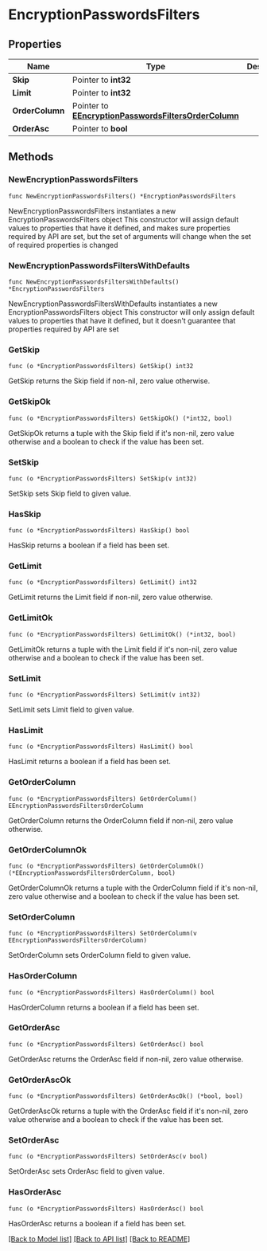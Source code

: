 # EncryptionPasswordsFilters

## Properties

Name | Type | Description | Notes
------------ | ------------- | ------------- | -------------
**Skip** | Pointer to **int32** |  | [optional] 
**Limit** | Pointer to **int32** |  | [optional] 
**OrderColumn** | Pointer to [**EEncryptionPasswordsFiltersOrderColumn**](EEncryptionPasswordsFiltersOrderColumn.md) |  | [optional] 
**OrderAsc** | Pointer to **bool** |  | [optional] 

## Methods

### NewEncryptionPasswordsFilters

`func NewEncryptionPasswordsFilters() *EncryptionPasswordsFilters`

NewEncryptionPasswordsFilters instantiates a new EncryptionPasswordsFilters object
This constructor will assign default values to properties that have it defined,
and makes sure properties required by API are set, but the set of arguments
will change when the set of required properties is changed

### NewEncryptionPasswordsFiltersWithDefaults

`func NewEncryptionPasswordsFiltersWithDefaults() *EncryptionPasswordsFilters`

NewEncryptionPasswordsFiltersWithDefaults instantiates a new EncryptionPasswordsFilters object
This constructor will only assign default values to properties that have it defined,
but it doesn't guarantee that properties required by API are set

### GetSkip

`func (o *EncryptionPasswordsFilters) GetSkip() int32`

GetSkip returns the Skip field if non-nil, zero value otherwise.

### GetSkipOk

`func (o *EncryptionPasswordsFilters) GetSkipOk() (*int32, bool)`

GetSkipOk returns a tuple with the Skip field if it's non-nil, zero value otherwise
and a boolean to check if the value has been set.

### SetSkip

`func (o *EncryptionPasswordsFilters) SetSkip(v int32)`

SetSkip sets Skip field to given value.

### HasSkip

`func (o *EncryptionPasswordsFilters) HasSkip() bool`

HasSkip returns a boolean if a field has been set.

### GetLimit

`func (o *EncryptionPasswordsFilters) GetLimit() int32`

GetLimit returns the Limit field if non-nil, zero value otherwise.

### GetLimitOk

`func (o *EncryptionPasswordsFilters) GetLimitOk() (*int32, bool)`

GetLimitOk returns a tuple with the Limit field if it's non-nil, zero value otherwise
and a boolean to check if the value has been set.

### SetLimit

`func (o *EncryptionPasswordsFilters) SetLimit(v int32)`

SetLimit sets Limit field to given value.

### HasLimit

`func (o *EncryptionPasswordsFilters) HasLimit() bool`

HasLimit returns a boolean if a field has been set.

### GetOrderColumn

`func (o *EncryptionPasswordsFilters) GetOrderColumn() EEncryptionPasswordsFiltersOrderColumn`

GetOrderColumn returns the OrderColumn field if non-nil, zero value otherwise.

### GetOrderColumnOk

`func (o *EncryptionPasswordsFilters) GetOrderColumnOk() (*EEncryptionPasswordsFiltersOrderColumn, bool)`

GetOrderColumnOk returns a tuple with the OrderColumn field if it's non-nil, zero value otherwise
and a boolean to check if the value has been set.

### SetOrderColumn

`func (o *EncryptionPasswordsFilters) SetOrderColumn(v EEncryptionPasswordsFiltersOrderColumn)`

SetOrderColumn sets OrderColumn field to given value.

### HasOrderColumn

`func (o *EncryptionPasswordsFilters) HasOrderColumn() bool`

HasOrderColumn returns a boolean if a field has been set.

### GetOrderAsc

`func (o *EncryptionPasswordsFilters) GetOrderAsc() bool`

GetOrderAsc returns the OrderAsc field if non-nil, zero value otherwise.

### GetOrderAscOk

`func (o *EncryptionPasswordsFilters) GetOrderAscOk() (*bool, bool)`

GetOrderAscOk returns a tuple with the OrderAsc field if it's non-nil, zero value otherwise
and a boolean to check if the value has been set.

### SetOrderAsc

`func (o *EncryptionPasswordsFilters) SetOrderAsc(v bool)`

SetOrderAsc sets OrderAsc field to given value.

### HasOrderAsc

`func (o *EncryptionPasswordsFilters) HasOrderAsc() bool`

HasOrderAsc returns a boolean if a field has been set.


[[Back to Model list]](../README.md#documentation-for-models) [[Back to API list]](../README.md#documentation-for-api-endpoints) [[Back to README]](../README.md)


